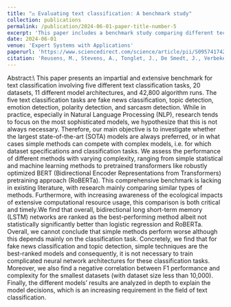 ```yaml
---
title: "⚖️ Evaluating text classification: A benchmark study"
collection: publications
permalink: /publication/2024-06-01-paper-title-number-5
excerpt: 'This paper includes a benchmark study comparing different techniques for text classification.'
date: 2024-06-01
venue: 'Expert Systems with Applications'
paperurl: 'https://www.sciencedirect.com/science/article/pii/S0957417424011680'
citation: 'Reusens, M., Stevens, A., Tonglet, J., De Smedt, J., Verbeke, W., Vanden Broucke, S., & Baesens, B. (2024). Evaluating text classification: A benchmark study. Expert Systems with Applications, 124302.'
---
```

Abstract:\\
This paper presents an impartial and extensive benchmark for text classification involving five different text classification tasks, 20 datasets, 11 different model architectures, and 42,800 algorithm runs. The five text classification tasks are fake news classification, topic detection, emotion detection, polarity detection, and sarcasm detection. While in practice, especially in Natural Language Processing (NLP), research tends to focus on the most sophisticated models, we hypothesize that this is not always necessary. Therefore, our main objective is to investigate whether the largest state-of-the-art (SOTA) models are always preferred, or in what cases simple methods can compete with complex models, i.e. for which dataset specifications and classification tasks. We assess the performance of different methods with varying complexity, ranging from simple statistical and machine learning methods to pretrained transformers like robustly optimized BERT (Bidirectional Encoder Representations from Transformers) pretraining approach (RoBERTa). This comprehensive benchmark is lacking in existing literature, with research mainly comparing similar types of methods. Furthermore, with increasing awareness of the ecological impacts of extensive computational resource usage, this comparison is both critical and timely.We find that overall, bidirectional long short-term memory (LSTM) networks are ranked as the best-performing method albeit not statistically significantly better than logistic regression and RoBERTa. Overall, we cannot conclude that simple methods perform worse although this depends mainly on the classification task. Concretely, we find that for fake news classification and topic detection, simple techniques are the best-ranked models and consequently, it is not necessary to train complicated neural network architectures for these classification tasks. Moreover, we also find a negative correlation between F1 performance and complexity for the smallest datasets (with dataset size less than 10,000). Finally, the different models’ results are analyzed in depth to explain the model decisions, which is an increasing requirement in the field of text classification.
